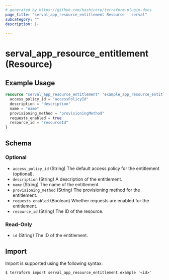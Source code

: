```yaml
---
# generated by https://github.com/hashicorp/terraform-plugin-docs
page_title: "serval_app_resource_entitlement Resource - serval"
subcategory: ""
description: |-
  
---
```


# serval_app_resource_entitlement (Resource)



## Example Usage

```terraform
resource "serval_app_resource_entitlement" "example_app_resource_entitlement" {
  access_policy_id = "accessPolicyId"
  description = "description"
  name = "name"
  provisioning_method = "provisioningMethod"
  requests_enabled = true
  resource_id = "resourceId"
}
```

<!-- schema generated by tfplugindocs -->
## Schema

### Optional

- `access_policy_id` (String) The default access policy for the entitlement (optional).
- `description` (String) A description of the entitlement.
- `name` (String) The name of the entitlement.
- `provisioning_method` (String) The provisioning method for the entitlement.
- `requests_enabled` (Boolean) Whether requests are enabled for the entitlement.
- `resource_id` (String) The ID of the resource.

### Read-Only

- `id` (String) The ID of the entitlement.

## Import

Import is supported using the following syntax:

```shell
$ terraform import serval_app_resource_entitlement.example '<id>'
```
